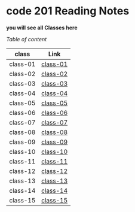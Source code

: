 # code 201 Reading Notes
**you will see all Classes here**

*Table of content*
 
 class    |  Link
 ---------|--------------
 class-01 |  [class-01](https://amalmalmomani.github.io/reading-notes/class-01)
 class-02 |  [class-02](https://amalmalmomani.github.io/reading-notes/class-02)
 class-03 |  [class-03](https://amalmalmomani.github.io/reading-notes/class-03)
 class-04 |  [class-04]()
 class-05 |  [class-05]()
 class-06 |  [class-06]()
 class-07 |  [class-07]()
 class-08 |  [class-08]()
 class-09 |  [class-09]()
 class-10 |  [class-10]()
 class-11 |  [class-11]()
 class-12 |  [class-12]()
 class-13 |  [class-13]()
 class-14 |  [class-14]()
 class-15 |  [class-15]()
